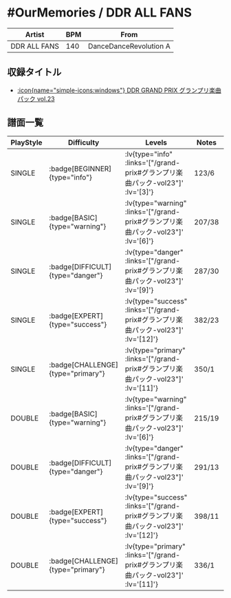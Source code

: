 # #OurMemories / DDR ALL FANS

|Artist|BPM|From|
|------|---|----|
|DDR ALL FANS|140|DanceDanceRevolution A|

## 収録タイトル

- [ :icon{name="simple-icons:windows"} DDR GRAND PRIX グランプリ楽曲パック vol.23](/grand-prix#グランプリ楽曲パック-vol23)

## 譜面一覧

|PlayStyle|Difficulty|Levels|Notes|Movie|
|---------|----------|------|-----|-----|
|SINGLE| :badge[BEGINNER]{type="info"} | :lv{type="info" :links='["/grand-prix#グランプリ楽曲パック-vol23"]' :lv='[3]'} |123/6||
|SINGLE| :badge[BASIC]{type="warning"} | :lv{type="warning" :links='["/grand-prix#グランプリ楽曲パック-vol23"]' :lv='[6]'} |207/38||
|SINGLE| :badge[DIFFICULT]{type="danger"} | :lv{type="danger" :links='["/grand-prix#グランプリ楽曲パック-vol23"]' :lv='[9]'} |287/30||
|SINGLE| :badge[EXPERT]{type="success"} | :lv{type="success" :links='["/grand-prix#グランプリ楽曲パック-vol23"]' :lv='[12]'} |382/23||
|SINGLE| :badge[CHALLENGE]{type="primary"} | :lv{type="primary" :links='["/grand-prix#グランプリ楽曲パック-vol23"]' :lv='[11]'} |350/1||
|DOUBLE| :badge[BASIC]{type="warning"} | :lv{type="warning" :links='["/grand-prix#グランプリ楽曲パック-vol23"]' :lv='[6]'} |215/19||
|DOUBLE| :badge[DIFFICULT]{type="danger"} | :lv{type="danger" :links='["/grand-prix#グランプリ楽曲パック-vol23"]' :lv='[9]'} |291/13||
|DOUBLE| :badge[EXPERT]{type="success"} | :lv{type="success" :links='["/grand-prix#グランプリ楽曲パック-vol23"]' :lv='[12]'} |398/11||
|DOUBLE| :badge[CHALLENGE]{type="primary"} | :lv{type="primary" :links='["/grand-prix#グランプリ楽曲パック-vol23"]' :lv='[11]'} |336/1||
